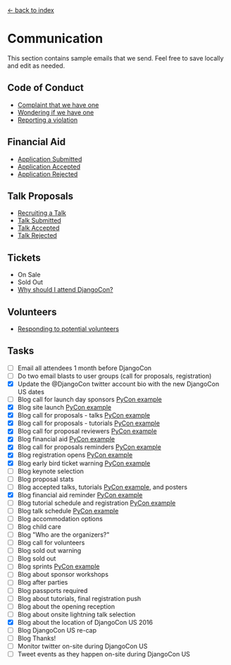 [<- back to index](../README.md)

# Communication

This section contains sample emails that we send. Feel free to save locally and edit as needed. 

## Code of Conduct 
- [Complaint that we have one](coc_complaint.md) 
- [Wondering if we have one](coc_about.md) 
- [Reporting a violation](coc_violation.md) 

## Financial Aid 
- [Application Submitted](finaid_submitted.md) 
- [Application Accepted](finaid_accepted.md) 
- [Application Rejected](finaid_rejected.md)

## Talk Proposals 
- [Recruiting a Talk](recruiting.md) 
- [Talk Submitted](talk_submitted.md) 
- [Talk Accepted](talk_accepted.md) 
- [Talk Rejected](talk_rejected.md) 

## Tickets 
- On Sale 
- Sold Out 
- [Why should I attend DjangoCon?](why-to-attend.md)

## Volunteers 
- [Responding to potential volunteers](volunteer.md)


## Tasks

- [ ] Email all attendees 1 month before DjangoCon
- [ ] Do two email blasts to user groups (call for proposals, registration)
- [x] Update the @DjangoCon twitter account bio with the new DjangoCon US dates
- [ ] Blog call for launch day sponsors [PyCon example](http://pycon.blogspot.ca/2014/06/call-for-pycon-2015-launch-day-sponsors.html)
- [x] Blog site launch [PyCon example](http://pycon.blogspot.ca/2014/07/pycon-2015-has-launched.html)
- [x] Blog call for proposals - talks [PyCon example](http://pycon.blogspot.ca/2014/08/pycon-2015-call-for-proposals-is-open.html)
- [x] Blog call for proposals - tutorials [PyCon example](http://pycon.blogspot.ca/2014/08/pycon-2015-call-for-proposals-is-open.html)
- [x] Blog call for proposal reviewers [PyCon example](http://pycon.blogspot.ca/2014/09/update-on-talks-tutorials-program.html)
- [x] Blog financial aid [PyCon example](http://pycon.blogspot.ca/2014/09/last-chance-to-submit-talk-or-tutorial.html)
- [x] Blog call for proposals reminders [PyCon example](http://pycon.blogspot.ca/2014/09/last-chance-to-submit-talk-or-tutorial.html)
- [x] Blog registration opens [PyCon example](http://pycon.blogspot.ca/2014/09/pycon-2015-registration-is-open.html)
- [x] Blog early bird ticket warning [PyCon example](http://pycon.blogspot.ca/2014/10/posters-due-november-1-early-bird.html)
- [ ] Blog keynote selection
- [ ] Blog proposal stats 
- [ ] Blog accepted talks, tutorials [PyCon example](http://pycon.blogspot.ca/2014/12/pycon-2015-tutorial-schedule-announced.html), and posters
- [x] Blog financial aid reminder [PyCon example](http://pycon.blogspot.ca/2014/12/financial-aid-applications-due-january-1.html)
- [ ] Blog tutorial schedule and registration [PyCon example](http://pycon.blogspot.ca/2014/12/pycon-2015-tutorial-schedule-announced.html)
- [ ] Blog talk schedule [PyCon example](http://pycon.blogspot.ca/2015/01/pycon-2015-schedule-announced.html)
- [ ] Blog accommodation options 
- [ ] Blog child care 
- [ ] Blog "Who are the organizers?" 
- [ ] Blog call for volunteers 
- [ ] Blog sold out warning
- [ ] Blog sold out
- [ ] Blog sprints [PyCon example](http://pycon.blogspot.ca/2014/12/whats-so-special-about-sprints.html)
- [ ] Blog about sponsor workshops
- [ ] Blog after parties
- [ ] Blog passports required
- [ ] Blog about tutorials, final registration push
- [ ] Blog about the opening reception
- [ ] Blog about onsite lightning talk selection
- [x] Blog about the location of DjangoCon US 2016
- [ ] Blog DjangoCon US re-cap
- [ ] Blog Thanks!
- [ ] Monitor twitter on-site during DjangoCon US
- [ ] Tweet events as they happen on-site during DjangoCon US

